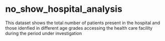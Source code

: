 # no_show_hospital_analysis
This dataset shows the total number of patients present in the hospital and those idenfied in different age grades accessing the health care facility during the period under investigation
